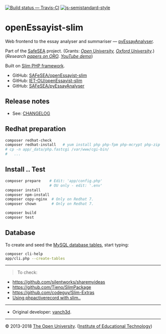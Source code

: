 
[![Build status — Travis-CI][travis-icon]][travis]
[![js-semistandard-style][semi-icon]][semi]

# openEssayist-slim

Web frontend to the essay analyser and summariser — [pyEssayAnalyser][py].

Part of the [SafeSEA][] project.
(Grants: _[Open University][ou-grant], [Oxford University][ox-grant]_.)
(_Research [papers on ORO][oro-ss]. [YouTube demo][yt-demo]_)

Built on [Slim PHP framework][slim].

* GitHub: [SAFeSEA/openEssayist-slim][gh]
* GitHub: [IET-OU/openEssayist-slim][gh-iet]
* GitHub: [SAFeSEA/pyEssayAnalyser][gh-py]

## Release notes

* See: [CHANGELOG][]

## Redhat preparation

```sh
composer redhat-check
composer redhat-install   # yum install php php-fpm php-mcrypt php-zip httpd mod_fcgid
# cp -n app/_data/php.fastcgi /var/www/cgi-bin/
#   ...
```

## Install .. Test

```sh
composer prepare    # Edit: 'app/config.php'
                    # OU only - edit: '.env'
composer install
composer npm-install
composer copy-nginx  # Only on Redhat 7.
composer chown       # Only on Redhat 7.

composer build
composer test
```

## Database

To create and seed the [MySQL database tables][db], start typing:

```sh
composer cli-help
app/cli.php --create-tables
```

---

> To check:

* https://github.com/silentworks/sharemyideas
* https://github.com/Tieno/SlimPackage
* https://github.com/codeguy/Slim-Extras
* [Using phpactiverecord with slim..](http://silentworks.co.uk/blog/development/using-phpactiverecord-with-slim-framework.html)

---

* Original developer: [vanch3d][].

---
© 2013-2018 [The Open University][ou]. ([Institute of Educational Technology][iet])

[ou]: http://www.open.ac.uk/ "Copyright © 2013-2018 The Open University (IET)."
[iet]: https://iet.open.ac.uk/

[vanch3d]: https://github.com/vanch3d "Original developer: Nicolas Van Labeke (vanch3d)"
[changelog]: https://github.com/IET-OU/openEssayist-slim/blob/3.x/CHANGELOG.md

[py]: https://github.com/SAFeSEA/pyEssayAnalyser
[gh]: https://github.com/SAFeSEA/openEssayist-slim "Original"
[gh-iet]: https://github.com/IET-OU/openEssayist-slim "Fork"
[gh-py]: https://github.com/SAFeSEA/pyEssayAnalyser "Python"
[travis]: https://travis-ci.org/IET-OU/openEssayist-slim "IET-OU / openEsasyist-slim"
[travis-icon]: https://travis-ci.org/IET-OU/openEssayist-slim.svg
[travis-ss]:  https://travis-ci.org/SAFeSEA/openEssayist-slim "SafeSEA / openEssayist-slim"
[travis-ss-icon]: https://api.travis-ci.org/SAFeSEA/openEssayist-slim.svg
    "Build status – Travis-CI (PHP)"
[semi]: https://github.com/Flet/semistandard
[semi-icon]: https://img.shields.io/badge/code%20style-semistandard-brightgreen.svg?style=flat-square
    "Javascript coding style — 'semistandard'"
[slim]: https://docs.slimframework.com/ "Slim PHP Framework v2"
[db]: https://github.com/IET-OU/openEssayist-slim/blob/3.x/app/_data/openessayist-schema.sql#L24 "SQL database schema"

[safesea]: http://www.open.ac.uk/researchprojects/safesea/
  "Supportive Automated Feedback for Short Essay Answers (SAFeSEA)."
[yt-demo]: https://youtu.be/7a3ATQPjpiM# "openEssayist Software Tool Demonstration, @ietou on YouTube"
[yt-intro]: https://youtu.be/a9l0ts1tgK4# "Introduction to openEssayist - Professor Denise Whitelock, @ietou on YouTube"
[oro-ss]: http://oro.open.ac.uk/cgi/search/archive/advanced?project_details_project_name=SafeSEA "'SafeSEA' on ORO (10 results)"
[oro-oe]: http://oro.open.ac.uk/cgi/search/archive/simple?meta=OpenEssayist& "'OpenEssayist' on ORO (8 results)"
[ou-grant]: http://gow.epsrc.ac.uk/NGBOViewGrant.aspx?GrantRef=EP/J005959/1
  "Supportive Automated Feedback for Short Essay Answers (SAFeSEA) (Open University, 2012-2014) [EPSRC grant: EP/J005959/1]"
[ox-grant]: http://gow.epsrc.ac.uk/NGBOViewGrant.aspx?GrantRef=EP/J005231/1
  "Supportive Automated Feedback for Short Essay Answers (SAFeSEA) (Oxford University, 2012-2014) [EPSRC grant: EP/J005231/1]"

[End]: //.
